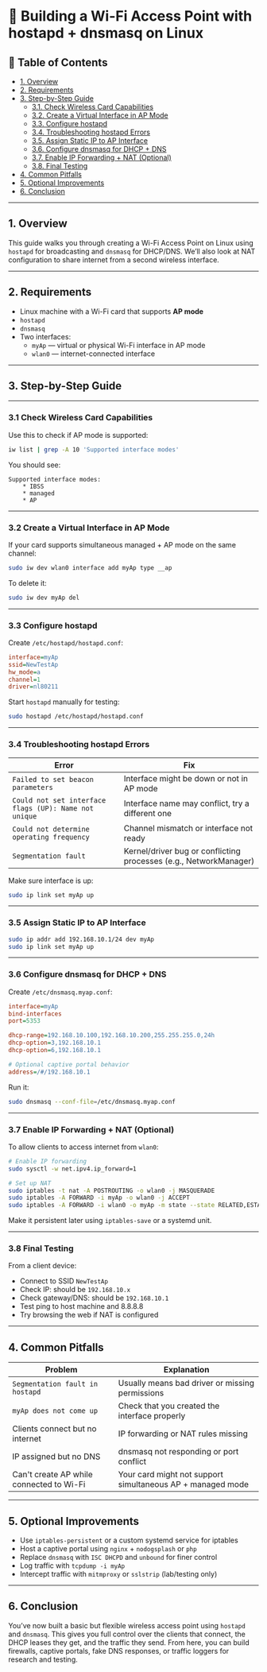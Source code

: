 # 🧠 Building a Wi-Fi Access Point with hostapd + dnsmasq on Linux

## 📜 Table of Contents
- [1. Overview](#1-overview)
- [2. Requirements](#2-requirements)
- [3. Step-by-Step Guide](#3-step-by-step-guide)
  - [3.1. Check Wireless Card Capabilities](#31-check-wireless-card-capabilities)
  - [3.2. Create a Virtual Interface in AP Mode](#32-create-a-virtual-interface-in-ap-mode)
  - [3.3. Configure hostapd](#33-configure-hostapd)
  - [3.4. Troubleshooting hostapd Errors](#34-troubleshooting-hostapd-errors)
  - [3.5. Assign Static IP to AP Interface](#35-assign-static-ip-to-ap-interface)
  - [3.6. Configure dnsmasq for DHCP + DNS](#36-configure-dnsmasq-for-dhcp--dns)
  - [3.7. Enable IP Forwarding + NAT (Optional)](#37-enable-ip-forwarding--nat-optional)
  - [3.8. Final Testing](#38-final-testing)
- [4. Common Pitfalls](#4-common-pitfalls)
- [5. Optional Improvements](#5-optional-improvements)
- [6. Conclusion](#6-conclusion)

---

## 1. Overview

This guide walks you through creating a Wi-Fi Access Point on Linux using `hostapd` for broadcasting and `dnsmasq` for DHCP/DNS. We’ll also look at NAT configuration to share internet from a second wireless interface.

---

## 2. Requirements

- Linux machine with a Wi-Fi card that supports **AP mode**
- `hostapd`
- `dnsmasq`
- Two interfaces:
  - `myAp` — virtual or physical Wi-Fi interface in AP mode
  - `wlan0` — internet-connected interface

---

## 3. Step-by-Step Guide

---

### 3.1 Check Wireless Card Capabilities

Use this to check if AP mode is supported:

```bash
iw list | grep -A 10 'Supported interface modes'
```

You should see:

```
Supported interface modes:
    * IBSS
    * managed
    * AP
```

---

### 3.2 Create a Virtual Interface in AP Mode

If your card supports simultaneous managed + AP mode on the same channel:

```bash
sudo iw dev wlan0 interface add myAp type __ap
```

To delete it:

```bash
sudo iw dev myAp del
```

---

### 3.3 Configure hostapd

Create `/etc/hostapd/hostapd.conf`:

```ini
interface=myAp
ssid=NewTestAp
hw_mode=a
channel=1
driver=nl80211
```

Start `hostapd` manually for testing:

```bash
sudo hostapd /etc/hostapd/hostapd.conf
```

---

### 3.4 Troubleshooting hostapd Errors

| Error | Fix |
|------|-----|
| `Failed to set beacon parameters` | Interface might be down or not in AP mode |
| `Could not set interface flags (UP): Name not unique` | Interface name may conflict, try a different one |
| `Could not determine operating frequency` | Channel mismatch or interface not ready |
| `Segmentation fault` | Kernel/driver bug or conflicting processes (e.g., NetworkManager) |

Make sure interface is up:

```bash
sudo ip link set myAp up
```

---

### 3.5 Assign Static IP to AP Interface

```bash
sudo ip addr add 192.168.10.1/24 dev myAp
sudo ip link set myAp up
```

---

### 3.6 Configure dnsmasq for DHCP + DNS

Create `/etc/dnsmasq.myap.conf`:

```ini
interface=myAp
bind-interfaces
port=5353

dhcp-range=192.168.10.100,192.168.10.200,255.255.255.0,24h
dhcp-option=3,192.168.10.1
dhcp-option=6,192.168.10.1

# Optional captive portal behavior
address=/#/192.168.10.1
```

Run it:

```bash
sudo dnsmasq --conf-file=/etc/dnsmasq.myap.conf
```

---

### 3.7 Enable IP Forwarding + NAT (Optional)

To allow clients to access internet from `wlan0`:

```bash
# Enable IP forwarding
sudo sysctl -w net.ipv4.ip_forward=1

# Set up NAT
sudo iptables -t nat -A POSTROUTING -o wlan0 -j MASQUERADE
sudo iptables -A FORWARD -i myAp -o wlan0 -j ACCEPT
sudo iptables -A FORWARD -i wlan0 -o myAp -m state --state RELATED,ESTABLISHED -j ACCEPT
```

Make it persistent later using `iptables-save` or a systemd unit.

---

### 3.8 Final Testing

From a client device:

- Connect to SSID `NewTestAp`
- Check IP: should be `192.168.10.x`
- Check gateway/DNS: should be `192.168.10.1`
- Test ping to host machine and 8.8.8.8
- Try browsing the web if NAT is configured

---

## 4. Common Pitfalls

| Problem | Explanation |
|--------|-------------|
| `Segmentation fault in hostapd` | Usually means bad driver or missing permissions |
| `myAp does not come up` | Check that you created the interface properly |
| Clients connect but no internet | IP forwarding or NAT rules missing |
| IP assigned but no DNS | dnsmasq not responding or port conflict |
| Can't create AP while connected to Wi-Fi | Your card might not support simultaneous AP + managed mode |

---

## 5. Optional Improvements

- Use `iptables-persistent` or a custom systemd service for iptables
- Host a captive portal using `nginx` + `nodogsplash` or `php`
- Replace `dnsmasq` with `ISC DHCPD` and `unbound` for finer control
- Log traffic with `tcpdump -i myAp`
- Intercept traffic with `mitmproxy` or `sslstrip` (lab/testing only)

---

## 6. Conclusion

You’ve now built a basic but flexible wireless access point using `hostapd` and `dnsmasq`. This gives you full control over the clients that connect, the DHCP leases they get, and the traffic they send. From here, you can build firewalls, captive portals, fake DNS responses, or traffic loggers for research and testing.
